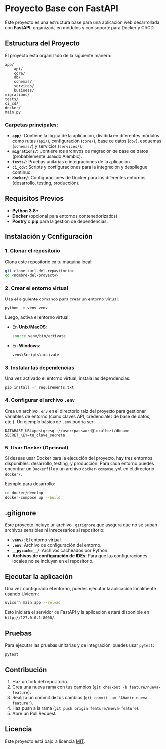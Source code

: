 
# Proyecto Base con FastAPI

Este proyecto es una estructura base para una aplicación web desarrollada con **FastAPI**, organizada en módulos y con soporte para Docker y CI/CD. 

## Estructura del Proyecto

El proyecto está organizado de la siguiente manera:

```
app/
    api/
    core/
    db/
    schemas/
    services/
    business/
migrations/
tests/
ci_cd/
docker/
main.py
```

### Carpetas principales:

- **`app/`**: Contiene la lógica de la aplicación, dividida en diferentes módulos como rutas (`api/`), configuración (`core/`), base de datos (`db/`), esquemas (`schemas/`) y servicios (`services/`).
- **`migrations/`**: Contiene los archivos de migración de base de datos (probablemente usando Alembic).
- **`tests/`**: Pruebas unitarias e integraciones de la aplicación.
- **`ci_cd/`**: Scripts y configuraciones para la integración y despliegue continuo.
- **`docker/`**: Configuraciones de Docker para los diferentes entornos (desarrollo, testing, producción).

## Requisitos Previos

- **Python 3.8+**
- **Docker** (opcional para entornos contenedorizados)
- **Poetry** o **pip** para la gestión de dependencias.

## Instalación y Configuración

### 1. Clonar el repositorio

Clona este repositorio en tu máquina local:

```bash
git clone <url-del-repositorio>
cd <nombre-del-proyecto>
```

### 2. Crear el entorno virtual

Usa el siguiente comando para crear un entorno virtual:

```bash
python -m venv venv
```

Luego, activa el entorno virtual:

- En **Unix/MacOS**:
  ```bash
  source venv/bin/activate
  ```
- En **Windows**:
  ```bash
  venv\Scripts\activate
  ```

### 3. Instalar las dependencias

Una vez activado el entorno virtual, instala las dependencias:

```bash
pip install -r requirements.txt
```

### 4. Configurar el archivo `.env`

Crea un archivo `.env` en el directorio raíz del proyecto para gestionar variables de entorno (como claves API, credenciales de base de datos, etc.). Un ejemplo básico de `.env` podría ser:

```
DATABASE_URL=postgresql://user:password@localhost/dbname
SECRET_KEY=tu_clave_secreta
```

### 5. Usar Docker (Opcional)

Si deseas usar Docker para la ejecución del proyecto, hay tres entornos disponibles: desarrollo, testing, y producción. Para cada entorno puedes encontrar un `Dockerfile` y un archivo `docker-compose.yml` en el directorio `docker/`.

Ejemplo para desarrollo:

```bash
cd docker/develop
docker-compose up --build
```

## .gitignore

Este proyecto incluye un archivo `.gitignore` que asegura que no se suban archivos sensibles ni innecesarios al repositorio:

- **`venv/`**: El entorno virtual.
- **`.env`**: Archivo de configuración del entorno.
- **`__pycache__/`**: Archivos cacheados por Python.
- **Archivos de configuración de IDEs**: Para que las configuraciones locales no se incluyan en el repositorio.

## Ejecutar la aplicación

Una vez configurado el entorno, puedes ejecutar la aplicación localmente usando Uvicorn:

```bash
uvicorn main:app --reload
```

Esto iniciará el servidor de FastAPI y la aplicación estará disponible en `http://127.0.0.1:8000/`.

## Pruebas

Para ejecutar las pruebas unitarias y de integración, puedes usar `pytest`:

```bash
pytest
```

## Contribución

1. Haz un fork del repositorio.
2. Crea una nueva rama con tus cambios (`git checkout -b feature/nueva-feature`).
3. Realiza un commit de tus cambios (`git commit -am 'Añadir nueva feature'`).
4. Haz push a la rama (`git push origin feature/nueva-feature`).
5. Abre un Pull Request.

## Licencia

Este proyecto está bajo la licencia [MIT](https://opensource.org/licenses/MIT).
